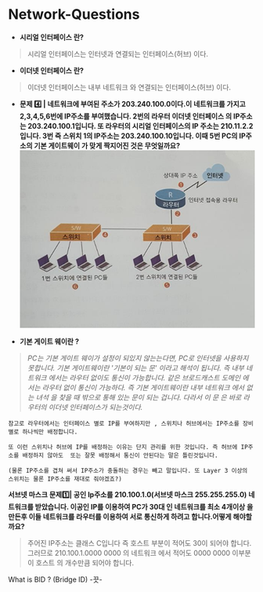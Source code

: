 # Network-Questions
* **시리얼 인터페이스 란?**

>시리얼 인터페이스는 인터넷과 연결되는 인터페이스(허브) 이다.

* **이더넷 인터페이스 란?**

>이더넷 인터페이스는 내부 네트워크 와 연결되는 인터페이스(허브) 이다.

* **문제 4️⃣ | 네트워크에 부여된 주소가 203.240.100.0이다.이 네트워크를 가지고 2,3,4,5,6번에 IP주소를 부여했습니다. 2번의 라우터 이더넷 인터페이스 의 IP주소는 203.240.100.1입니다. 또 라우터의 시리얼 인터페이스의 IP 주소는 210.11.2.2 입니다. 3번 즉  스위치 1의 IP주소는 203.240.100.10입니다. 이때 5번 PC의 IP주소의 기본 게이트웨이 가 맞게 짝지어진 것은 무엇일까요?**
![ex_screenshot](../image/screenshot.jpg)

* **기본 게이트 웨이란 ?**

>*PC는 기본 게이트 웨이가 설정이 되있지 않는는다면, PC로 인터넷을 사용하지 못합니다.
기본 게이트웨이란 '기본이 되는 문' 이라고 해석이 됩니다. 즉 내부 네트워크 에서는 라우터 없이도 통신이 가능합니다. 같은 브로드캐스트 도메인 에서는 라우터 없이 통신이 가능하다. 즉 기본 게이트웨이란 내부 네트워크 에서 없는 녀석 을 찾을 때 밖으로 통해 있는 문이 되는 겁니다. 다라서 이 문 은 바로 라우터의 이더넷 인터페이스가 되는것이다.*

``` 
참고로 라우터에서는 인터페이스 별로 IP를 부여하지만 , 스위치나 허브에서는 IP주소를 장비별로 하나씩만 배정합니다.
```
``` 
또 이런 스위치나 허브에 IP를 배정하는 이유는 단지 관리를 위한 것입니다. 즉 허브에 IP주소를 배정하지 않아도  또는 잘못 배정해서 통신이 안된다는 말은 틀린것입니다.
```
```
(물론 IP주소를 겹쳐 써서 IP주소가 충돌하는 경우는 빼고 말입니다. 또 Layer 3 이상의 스위치는 물론 IP주소를 재대로 줘야겠죠?)
```
**서브넷 마스크 문제1️⃣| 공인 Ip주소를 210.100.1.0(서브넷 마스크 255.255.255.0) 네트워크를 받았습니다. 이공인 IP를 이용하여 PC가 30대 인 네트워크를 최소 4개이상 을 만든후 이들 네트워크를 라우터를 이용하여 서로 통신하게 하려고 합니다.어떻게 해야할까요?**

> 주어진 IP주소는 클래스 C입니다 즉 호스트 부분이 적어도 30이 되어야 합니다. 그러므로 210.100.1.0000 0000 의 네트워크 에서 적어도 0000 0000 이부분이 호스트 의 개수만큼 되어야 합니다.

What is BID ?
(Bridge ID) -끗-